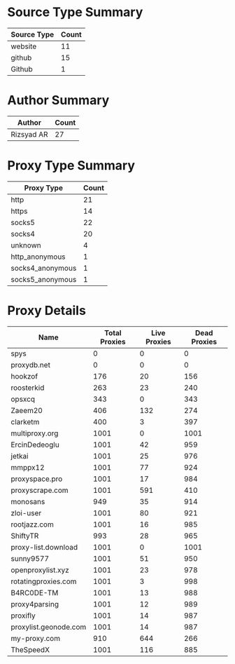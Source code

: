 # Source Type Summary

| Source Type | Count |
|-------------|-------|
| website | 11 |
| github | 15 |
| Github | 1 |


# Author Summary

| Author | Count |
|--------|-------|
| Rizsyad AR | 27 |


# Proxy Type Summary

| Proxy Type | Count |
|------------|-------|
| http | 21 |
| https | 14 |
| socks5 | 22 |
| socks4 | 20 |
| unknown | 4 |
| http_anonymous | 1 |
| socks4_anonymous | 1 |
| socks5_anonymous | 1 |


# Proxy Details

| Name | Total Proxies | Live Proxies | Dead Proxies |
|------|---------------|--------------|---------------|
| spys | 0 | 0 | 0 |
| proxydb.net | 0 | 0 | 0 |
| hookzof | 176 | 20 | 156 |
| roosterkid | 263 | 23 | 240 |
| opsxcq | 343 | 0 | 343 |
| Zaeem20 | 406 | 132 | 274 |
| clarketm | 400 | 3 | 397 |
| multiproxy.org | 1001 | 0 | 1001 |
| ErcinDedeoglu | 1001 | 42 | 959 |
| jetkai | 1001 | 25 | 976 |
| mmppx12 | 1001 | 77 | 924 |
| proxyspace.pro | 1001 | 17 | 984 |
| proxyscrape.com | 1001 | 591 | 410 |
| monosans | 949 | 35 | 914 |
| zloi-user | 1001 | 80 | 921 |
| rootjazz.com | 1001 | 16 | 985 |
| ShiftyTR | 993 | 28 | 965 |
| proxy-list.download | 1001 | 0 | 1001 |
| sunny9577 | 1001 | 51 | 950 |
| openproxylist.xyz | 1001 | 23 | 978 |
| rotatingproxies.com | 1001 | 3 | 998 |
| B4RC0DE-TM | 1001 | 13 | 988 |
| proxy4parsing | 1001 | 12 | 989 |
| proxifly | 1001 | 14 | 987 |
| proxylist.geonode.com | 1001 | 14 | 987 |
| my-proxy.com | 910 | 644 | 266 |
| TheSpeedX | 1001 | 116 | 885 |
